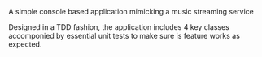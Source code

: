 A simple console based application mimicking a music streaming service

Designed in a TDD fashion, the application includes 4 key classes accomponied by essential unit tests to make sure is feature works as expected.

